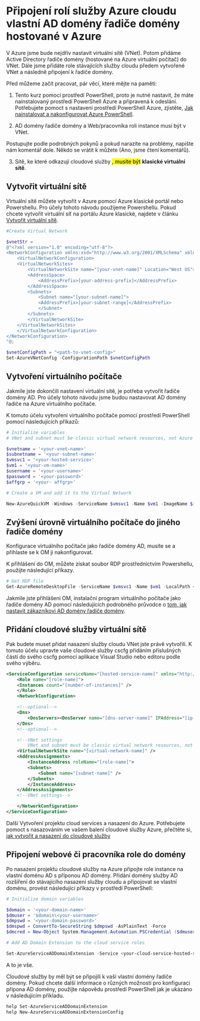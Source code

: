 <properties
  pageTitle="Připojení k vlastní doménu do cloudové služby | Microsoft Azure"
  description="Zjistěte, jak připojit webové či pracovníka role do vlastní AD domény pomocí prostředí PowerShell a přípona AD domény"
  services="cloud-services"
  documentationCenter=""
  authors="Thraka"
  manager="timlt"
  editor=""/>

  <tags
    ms.service="cloud-services"
    ms.workload="tbd"
    ms.tgt_pltfrm="na"
    ms.devlang="na"
    ms.topic="article"
    ms.date="10/21/2016"
    ms.author="adegeo"/>

# <a name="connecting-azure-cloud-services-roles-to-a-custom-ad-domain-controller-hosted-in-azure"></a>Připojení rolí služby Azure cloudu vlastní AD domény řadiče domény hostované v Azure

V Azure jsme bude nejdřív nastavit virtuální sítě (VNet). Potom přidáme Active Directory řadiče domény (hostované na Azure virtuální počítač) do VNet. Dále jsme přidáte role stávajících služby cloudu předem vytvořené VNet a následně připojení k řadiče domény.

Před můžeme začít pracovat, pár věcí, které mějte na paměti:

1.  Tento kurz pomocí prostředí PowerShell, proto je nutné nastavit, že máte nainstalovaný prostředí PowerShell Azure a připravená k odeslání. Potřebujete pomoct s nastavení prostředí PowerShell Azure, zjistěte, [Jak nainstalovat a nakonfigurovat Azure PowerShell](../powershell-install-configure.md).

2.  AD domény řadiče domény a Web/pracovníka roli instance musí být v VNet.

Postupujte podle podrobných pokynů a pokud narazíte na problémy, napište nám komentář dole. Někdo se vrátit k můžete (Ano, jsme čtení komentářů).

3. Sítě, ke které odkazují cloudové služby <mark>, musíte být</mark> **klasické virtuální sítě**.

## <a name="create-a-virtual-network"></a>Vytvořit virtuální sítě

Virtuální sítě můžete vytvořit v Azure pomocí Azure klasické portál nebo Powershellu. Pro účely tohoto návodu použijeme Powershellu. Pokud chcete vytvořit virtuální síť na portálu Azure klasické, najdete v článku [Vytvořit virtuální sítě](../virtual-network/virtual-networks-create-vnet-arm-pportal.md).

```powershell
#Create Virtual Network

$vnetStr =
@"<?xml version="1.0" encoding="utf-8"?>
<NetworkConfiguration xmlns:xsd="http://www.w3.org/2001/XMLSchema" xmlns:xsi="http://www.w3.org/2001/XMLSchema-instance" xmlns="http://schemas.microsoft.com/ServiceHosting/2011/07/NetworkConfiguration">
    <VirtualNetworkConfiguration>
    <VirtualNetworkSites>
        <VirtualNetworkSite name="[your-vnet-name]" Location="West US">
        <AddressSpace>
            <AddressPrefix>[your-address-prefix]</AddressPrefix>
        </AddressSpace>
        <Subnets>
            <Subnet name="[your-subnet-name]">
            <AddressPrefix>[your-subnet-range]</AddressPrefix>
            </Subnet>
        </Subnets>
        </VirtualNetworkSite>
    </VirtualNetworkSites>
    </VirtualNetworkConfiguration>
</NetworkConfiguration>
"@;

$vnetConfigPath = "<path-to-vnet-config>"
Set-AzureVNetConfig -ConfigurationPath $vnetConfigPath
```

## <a name="create-a-virtual-machine"></a>Vytvoření virtuálního počítače

Jakmile jste dokončili nastavení virtuální sítě, je potřeba vytvořit řadiče domény AD. Pro účely tohoto návodu jsme budou nastavovat AD domény řadiče na Azure virtuálního počítače.

K tomuto účelu vytvoření virtuálního počítače pomocí prostředí PowerShell pomocí následujících příkazů:

```powershell
# Initialize variables
# VNet and subnet must be classic virtual network resources, not Azure Resource Manager resources.

$vnetname = '<your-vnet-name>'
$subnetname = '<your-subnet-name>'
$vmsvc1 = '<your-hosted-service>'
$vm1 = '<your-vm-name>'
$username = '<your-username>'
$password = '<your-password>'
$affgrp = '<your- affgrp>'

# Create a VM and add it to the Virtual Network

New-AzureQuickVM -Windows -ServiceName $vmsvc1 -Name $vm1 -ImageName $imgname -AdminUsername $username -Password $password -AffinityGroup $affgrp -SubnetNames $subnetname -VNetName $vnetname
```

## <a name="promote-your-virtual-machine-to-a-domain-controller"></a>Zvýšení úrovně virtuálního počítače do jiného řadiče domény
Konfigurace virtuálního počítače jako řadiče domény AD, musíte se a přihlaste se k OM ji nakonfigurovat.

K přihlášení do OM, můžete získat soubor RDP prostřednictvím Powershellu, použijte následující příkazy.

```powershell
# Get RDP file
Get-AzureRemoteDesktopFile -ServiceName $vmsvc1 -Name $vm1 -LocalPath <rdp-file-path>
```

Jakmile jste přihlášeni OM, instalační program virtuálního počítače jako řadiče domény AD pomocí následujících podrobného průvodce o [tom, jak nastavit zákazníkovi AD domény řadiče domény](http://social.technet.microsoft.com/wiki/contents/articles/12370.windows-server-2012-set-up-your-first-domain-controller-step-by-step.aspx).

## <a name="add-your-cloud-service-to-the-virtual-network"></a>Přidání cloudové služby virtuální sítě

Pak budete muset přidat nasazení služby cloudu VNet jste právě vytvořili. K tomuto účelu upravte vaše cloudové služby cscfg přidáním příslušných částí do svého cscfg pomocí aplikace Visual Studio nebo editoru podle svého výběru.

```xml
<ServiceConfiguration serviceName="[hosted-service-name]" xmlns="http://schemas.microsoft.com/ServiceHosting/2008/10/ServiceConfiguration" osFamily="[os-family]" osVersion="*">
    <Role name="[role-name]">
    <Instances count="[number-of-instances]" />
    </Role>
    <NetworkConfiguration>

    <!--optional-->
    <Dns>
        <DnsServers><DnsServer name="[dns-server-name]" IPAddress="[ip-address]" /></DnsServers>
    </Dns>
    <!--optional-->

    <!--VNet settings
        VNet and subnet must be classic virtual network resources, not Azure Resource Manager resources.-->
    <VirtualNetworkSite name="[virtual-network-name]" />
    <AddressAssignments>
        <InstanceAddress roleName="[role-name]">
        <Subnets>
            <Subnet name="[subnet-name]" />
        </Subnets>
        </InstanceAddress>
    </AddressAssignments>
    <!--VNet settings-->

    </NetworkConfiguration>
</ServiceConfiguration>
```

Další Vytvoření projektu cloud services a nasazení do Azure. Potřebujete pomoct s nasazováním ve vašem balení cloudové služby Azure, přečtěte si, [jak vytvořit a nasazení do cloudové služby](cloud-services-how-to-create-deploy.md#deploy)

## <a name="connect-your-webworker-roles-to-the-domain"></a>Připojení webové či pracovníka role do domény

Po nasazení projektu cloudové služby na Azure připojte role instance na vlastní doménu AD s příponou AD domény. Přidání domény služby AD rozšíření do stávajícího nasazení služby cloudu a připojovat se vlastní doménu, provést následující příkazy v prostředí PowerShell:

```powershell
# Initialize domain variables

$domain = '<your-domain-name>'
$dmuser = '$domain\<your-username>'
$dmpswd = '<your-domain-password>'
$dmspwd = ConvertTo-SecureString $dmpswd -AsPlainText -Force
$dmcred = New-Object System.Management.Automation.PSCredential ($dmuser, $dmspwd)

# Add AD Domain Extension to the cloud service roles

Set-AzureServiceADDomainExtension -Service <your-cloud-service-hosted-service-name> -Role <your-role-name> -Slot <staging-or-production> -DomainName $domain -Credential $dmcred -JoinOption 35
```

A to je vše.

Cloudové služby by měl být se připojili k vaší vlastní domény řadiče domény. Pokud chcete další informace o různých možností pro konfiguraci přípona AD domény, použijte nápovědu prostředí PowerShell jak je ukázáno v následujícím příkladu.

```powershell
help Set-AzureServiceADDomainExtension
help New-AzureServiceADDomainExtensionConfig
```
